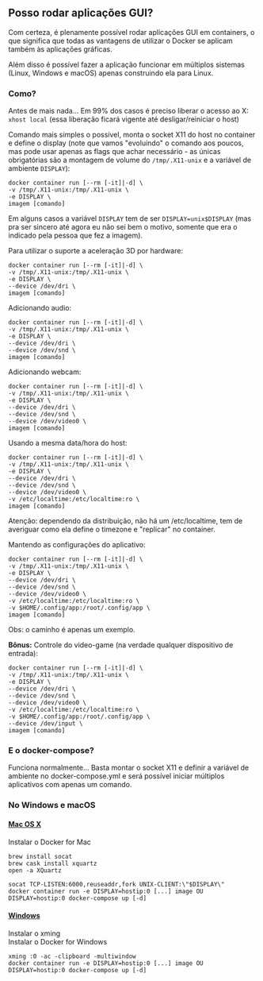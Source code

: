 ## Posso rodar aplicações GUI?
Com certeza, é plenamente possível rodar aplicações GUI em containers, o que significa que todas as vantagens de utilizar o Docker se aplicam também às aplicações gráficas.

Além disso é possível fazer a aplicação funcionar em múltiplos sistemas (Linux, Windows e macOS) apenas construindo ela para Linux.

### Como?
Antes de mais nada... Em 99% dos casos é preciso liberar o acesso ao X: `xhost local` (essa liberação ficará vigente até desligar/reiniciar o host)

Comando mais simples o possível, monta o socket X11 do host no container e define o display (note que vamos "evoluindo" o comando aos poucos, mas pode usar apenas as flags que achar necessário - as únicas obrigatórias são a montagem de volume do `/tmp/.X11-unix` e a variável de ambiente `DISPLAY`):

```
docker container run [--rm [-it]|-d] \
-v /tmp/.X11-unix:/tmp/.X11-unix \
-e DISPLAY \
imagem [comando]
```
Em alguns casos a variável `DISPLAY` tem de ser `DISPLAY=unix$DISPLAY` (mas pra ser sincero até agora eu não sei bem o motivo, somente que era o indicado pela pessoa que fez a imagem).


Para utilizar o suporte a aceleração 3D por hardware:

```
docker container run [--rm [-it]|-d] \
-v /tmp/.X11-unix:/tmp/.X11-unix \
-e DISPLAY \
--device /dev/dri \
imagem [comando]
```

Adicionando audio:

```
docker container run [--rm [-it]|-d] \
-v /tmp/.X11-unix:/tmp/.X11-unix \
-e DISPLAY \
--device /dev/dri \
--device /dev/snd \
imagem [comando]
```

Adicionando webcam:

```
docker container run [--rm [-it]|-d] \
-v /tmp/.X11-unix:/tmp/.X11-unix \
-e DISPLAY \
--device /dev/dri \
--device /dev/snd \
--device /dev/video0 \
imagem [comando]
```

Usando a mesma data/hora do host:

```
docker container run [--rm [-it]|-d] \
-v /tmp/.X11-unix:/tmp/.X11-unix \
-e DISPLAY \
--device /dev/dri \
--device /dev/snd \
--device /dev/video0 \
-v /etc/localtime:/etc/localtime:ro \
imagem [comando]
```
Atenção: dependendo da distribuição, não há um /etc/localtime, tem de averiguar como ela define o timezone e "replicar" no container.

Mantendo as configurações do aplicativo:

```
docker container run [--rm [-it]|-d] \
-v /tmp/.X11-unix:/tmp/.X11-unix \
-e DISPLAY \
--device /dev/dri \
--device /dev/snd \
--device /dev/video0 \
-v /etc/localtime:/etc/localtime:ro \
-v $HOME/.config/app:/root/.config/app \
imagem [comando]
```
Obs: o caminho é apenas um exemplo.

**Bônus:** Controle do video-game (na verdade qualquer dispositivo de entrada):

```
docker container run [--rm [-it]|-d] \
-v /tmp/.X11-unix:/tmp/.X11-unix \
-e DISPLAY \
--device /dev/dri \
--device /dev/snd \
--device /dev/video0 \
-v /etc/localtime:/etc/localtime:ro \
-v $HOME/.config/app:/root/.config/app \
--device /dev/input \
imagem [comando]
```

### E o docker-compose?
Funciona normalmente... Basta montar o socket X11 e definir a variável de ambiente no docker-compose.yml e será possível iniciar múltiplos aplicativos com apenas um comando.

### No Windows e macOS

#### [Mac OS X](https://github.com/docker/docker/issues/8710#issuecomment-71113263)  
Instalar o Docker for Mac

```
brew install socat
brew cask install xquartz
open -a XQuartz

socat TCP-LISTEN:6000,reuseaddr,fork UNIX-CLIENT:\"$DISPLAY\"
docker container run -e DISPLAY=hostip:0 [...] image OU DISPLAY=hostip:0 docker-compose up [-d]
```  
#### [Windows](https://github.com/docker/docker/issues/8710#issuecomment-135109677)  
Instalar o xming  
Instalar o Docker for Windows

```
xming :0 -ac -clipboard -multiwindow
docker container run -e DISPLAY=hostip:0 [...] image OU DISPLAY=hostip:0 docker-compose up [-d]
```
